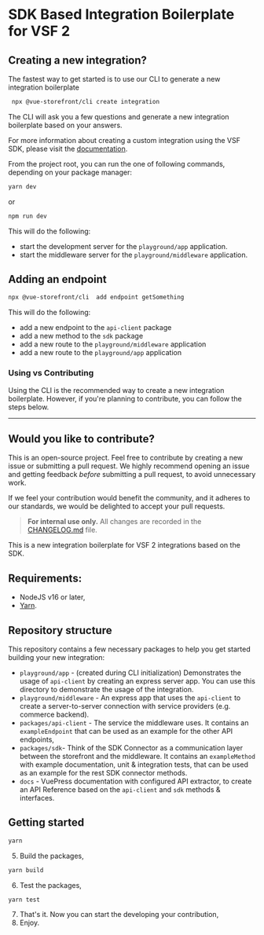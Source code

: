 # SDK Based Integration Boilerplate for VSF 2

## Creating a new integration? 
The fastest way to get started is to use our CLI to generate a new integration boilerplate

```bash
 npx @vue-storefront/cli create integration
```

The CLI will ask you a few questions and generate a new integration boilerplate based on your answers.

For more information about creating a custom integration using the VSF SDK, please visit the [documentation](https://docs.vuestorefront.io/integrations/custom/quick-start).

From the project root, you can run the one of following commands, depending on your package manager:

```bash
yarn dev
```
or
```bash
npm run dev 
```

This will do the following: 
- start the development server for the `playground/app` application.
- start the middleware server for the `playground/middleware` application.

## Adding an endpoint

```bash
npx @vue-storefront/cli  add endpoint getSomething
```

This will do the following:
- add a new endpoint to the `api-client` package
- add a new method to the `sdk` package
- add a new route to the `playground/middleware` application
- add a new route to the `playground/app` application


### Using vs Contributing
Using the CLI is the recommended way to create a new integration boilerplate. 
However, if you're planning to contribute, you can follow the steps below.
___
## Would you like to contribute?

This is an open-source project. Feel free to contribute by creating a new issue or submitting a pull request. 
We highly recommend opening an issue and getting feedback *before* submitting a pull request, to avoid unnecessary work.

If we feel your contribution would benefit the community, and it adheres to our standards, 
we would be delighted to accept your pull requests.

> **For internal use only.**
> All changes are recorded in the [CHANGELOG.md](CHANGELOG.md) file.

This is a new integration boilerplate for VSF 2 integrations based on the SDK.

## Requirements:

- NodeJS v16 or later,
- [Yarn](https://yarnpkg.com/).

## Repository structure

This repository contains a few necessary packages to help you get started building your new integration:

- `playground/app` - (created during CLI initialization) Demonstrates the usage of `api-client` by creating an express server app. You can use this directory to demonstrate the usage of the integration.
- `playground/middleware` - An express app that uses the `api-client` to create a server-to-server connection with service providers (e.g. commerce backend).
- `packages/api-client` - The service the middleware uses. It contains an `exampleEndpoint` that can be used as an example for the other API endpoints,
- `packages/sdk`- Think of the SDK Connector as a communication layer between the storefront and the middleware. It contains an `exampleMethod` with example documentation, unit & integration tests, that can be used as an example for the rest SDK connector methods.
- `docs` - VuePress documentation with configured API extractor, to create an API Reference based on the `api-client` and `sdk` methods & interfaces.

## Getting started

```bash
yarn
```

5. Build the packages,

```bash
yarn build
```

6. Test the packages,

```bash
yarn test
```

7.  That's it. Now you can start the developing your contribution,
8.  Enjoy.
